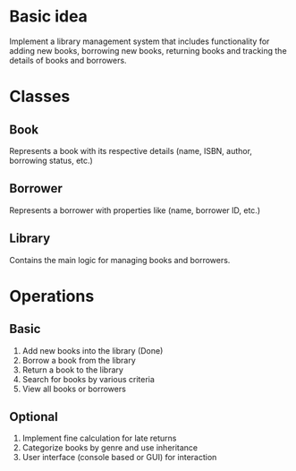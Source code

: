 # Basic idea
Implement a library management system that includes functionality for adding new books, borrowing new books, returning books and tracking the details of books and borrowers. 

# Classes
## Book
Represents a book with its respective details (name, ISBN, author, borrowing status, etc.)

## Borrower
Represents a borrower with properties like (name, borrower ID, etc.)

## Library
Contains the main logic for managing books and borrowers. 

# Operations
## Basic
1. Add new books into the library (Done)
2. Borrow a book from the library
3. Return a book to the library
4. Search for books by various criteria
5. View all books or borrowers
## Optional
1. Implement fine calculation for late returns
2. Categorize books by genre and use inheritance
3. User interface (console based or GUI) for interaction


